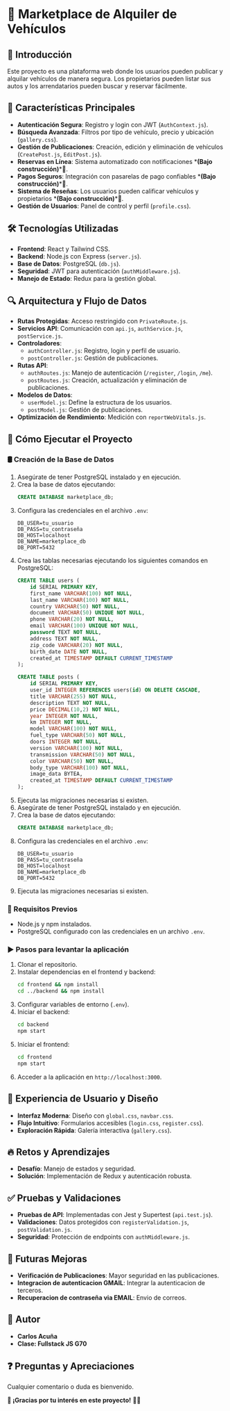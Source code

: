 # 📌 Marketplace de Alquiler de Vehículos

## 🏁 Introducción

Este proyecto es una plataforma web donde los usuarios pueden publicar y alquilar vehículos de manera segura. Los propietarios pueden listar sus autos y los arrendatarios pueden buscar y reservar fácilmente.

## 🚀 Características Principales

- **Autenticación Segura**: Registro y login con JWT (`AuthContext.js`).
- **Búsqueda Avanzada**: Filtros por tipo de vehículo, precio y ubicación (`gallery.css`).
- **Gestión de Publicaciones**: Creación, edición y eliminación de vehículos (`CreatePost.js`, `EditPost.js`).
- **Reservas en Línea**: Sistema automatizado con notificaciones \***(Bajo construcción)**\*🚧.
- **Pagos Seguros**: Integración con pasarelas de pago confiables \***(Bajo construcción)**\*🚧.
- **Sistema de Reseñas**: Los usuarios pueden calificar vehículos y propietarios \***(Bajo construcción)**\*🚧.
- **Gestión de Usuarios**: Panel de control y perfil (`profile.css`).

## 🛠️ Tecnologías Utilizadas

- **Frontend**: React y Tailwind CSS.
- **Backend**: Node.js con Express (`server.js`).
- **Base de Datos**: PostgreSQL (`db.js`).
- **Seguridad**: JWT para autenticación (`authMiddleware.js`).
- **Manejo de Estado**: Redux para la gestión global.

## 🔍 Arquitectura y Flujo de Datos

- **Rutas Protegidas**: Acceso restringido con `PrivateRoute.js`.
- **Servicios API**: Comunicación con `api.js`, `authService.js`, `postService.js`.
- **Controladores**:
  - `authController.js`: Registro, login y perfil de usuario.
  - `postController.js`: Gestión de publicaciones.
- **Rutas API**:
  - `authRoutes.js`: Manejo de autenticación (`/register`, `/login`, `/me`).
  - `postRoutes.js`: Creación, actualización y eliminación de publicaciones.
- **Modelos de Datos**:
  - `userModel.js`: Define la estructura de los usuarios.
  - `postModel.js`: Gestión de publicaciones.
- **Optimización de Rendimiento**: Medición con `reportWebVitals.js`.

## 🚀 Cómo Ejecutar el Proyecto

### 🛢️ Creación de la Base de Datos
1. Asegúrate de tener PostgreSQL instalado y en ejecución.
2. Crea la base de datos ejecutando:
   ```sql
   CREATE DATABASE marketplace_db;
   ```
3. Configura las credenciales en el archivo `.env`:
   ```env
   DB_USER=tu_usuario
   DB_PASS=tu_contraseña
   DB_HOST=localhost
   DB_NAME=marketplace_db
   DB_PORT=5432
   ```
4. Crea las tablas necesarias ejecutando los siguientes comandos en PostgreSQL:
   ```sql
   CREATE TABLE users (
       id SERIAL PRIMARY KEY,
       first_name VARCHAR(100) NOT NULL,
       last_name VARCHAR(100) NOT NULL,
       country VARCHAR(50) NOT NULL,
       document VARCHAR(50) UNIQUE NOT NULL,
       phone VARCHAR(20) NOT NULL,
       email VARCHAR(100) UNIQUE NOT NULL,
       password TEXT NOT NULL,
       address TEXT NOT NULL,
       zip_code VARCHAR(20) NOT NULL,
       birth_date DATE NOT NULL,
       created_at TIMESTAMP DEFAULT CURRENT_TIMESTAMP
   );

   CREATE TABLE posts (
       id SERIAL PRIMARY KEY,
       user_id INTEGER REFERENCES users(id) ON DELETE CASCADE,
       title VARCHAR(255) NOT NULL,
       description TEXT NOT NULL,
       price DECIMAL(10,2) NOT NULL,
       year INTEGER NOT NULL,
       km INTEGER NOT NULL,
       model VARCHAR(100) NOT NULL,
       fuel_type VARCHAR(50) NOT NULL,
       doors INTEGER NOT NULL,
       version VARCHAR(100) NOT NULL,
       transmission VARCHAR(50) NOT NULL,
       color VARCHAR(50) NOT NULL,
       body_type VARCHAR(100) NOT NULL,
       image_data BYTEA,
       created_at TIMESTAMP DEFAULT CURRENT_TIMESTAMP
   );
   ```
5. Ejecuta las migraciones necesarias si existen.
1. Asegúrate de tener PostgreSQL instalado y en ejecución.
2. Crea la base de datos ejecutando:
   ```sql
   CREATE DATABASE marketplace_db;
   ```
3. Configura las credenciales en el archivo `.env`:
   ```env
   DB_USER=tu_usuario
   DB_PASS=tu_contraseña
   DB_HOST=localhost
   DB_NAME=marketplace_db
   DB_PORT=5432
   ```
4. Ejecuta las migraciones necesarias si existen.


### 🔧 Requisitos Previos

- Node.js y npm instalados.
- PostgreSQL configurado con las credenciales en un archivo `.env`.

### ▶️ Pasos para levantar la aplicación

1. Clonar el repositorio.
2. Instalar dependencias en el frontend y backend:
   ```bash
   cd frontend && npm install
   cd ../backend && npm install
   ```
3. Configurar variables de entorno (`.env`).
4. Iniciar el backend:
   ```bash
   cd backend
   npm start
   ```
5. Iniciar el frontend:
   ```bash
   cd frontend
   npm start
   ```
6. Acceder a la aplicación en `http://localhost:3000`.

## 🎨 Experiencia de Usuario y Diseño

- **Interfaz Moderna**: Diseño con `global.css`, `navbar.css`.
- **Flujo Intuitivo**: Formularios accesibles (`login.css`, `register.css`).
- **Exploración Rápida**: Galería interactiva (`gallery.css`).

## 🔥 Retos y Aprendizajes

- **Desafío**: Manejo de estados y seguridad.
- **Solución**: Implementación de Redux y autenticación robusta.

## ✅ Pruebas y Validaciones

- **Pruebas de API**: Implementadas con Jest y Supertest (`api.test.js`).
- **Validaciones**: Datos protegidos con `registerValidation.js`, `postValidation.js`.
- **Seguridad**: Protección de endpoints con `authMiddleware.js`.

## 🚧 Futuras Mejoras

- **Verificación de Publicaciones**: Mayor seguridad en las publicaciones.
- **Integracion de autenticacion GMAIL**: Integrar la autenticacion de terceros.
- **Recuperacion de contraseña via EMAIL**: Envio de correos.

## 👤 Autor

- **Carlos Acuña**
- **Clase: Fullstack JS G70**

## ❓ Preguntas y Apreciaciones

Cualquier comentario o duda es bienvenido.

**📢 ¡Gracias por tu interés en este proyecto!** 🚗💨

